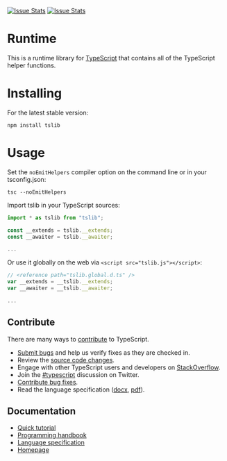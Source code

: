 [![Issue Stats](http://issuestats.com/github/Microsoft/tslib/badge/pr)](http://issuestats.com/github/microsoft/tslib)
[![Issue Stats](http://issuestats.com/github/Microsoft/tslib/badge/issue)](http://issuestats.com/github/microsoft/tslib)

# Runtime

This is a runtime library for [TypeScript](http://www.typescriptlang.org/) that contains all of the TypeScript helper functions.

# Installing

For the latest stable version:

```
npm install tslib
```

# Usage

Set the `noEmitHelpers` compiler option on the command line or in your tsconfig.json:
```
tsc --noEmitHelpers
```

Import tslib in your TypeScript sources:
```ts
import * as tslib from "tslib";

const __extends = tslib.__extends;
const __awaiter = tslib.__awaiter;

...
```

Or use it globally on the web via `<script src="tslib.js"></script>`:

```ts
// <reference path="tslib.global.d.ts" />
var __extends = __tslib.__extends;
var __awaiter = __tslib.__awaiter;

...
```

## Contribute

There are many ways to [contribute](https://github.com/Microsoft/TypeScript/blob/master/CONTRIBUTING.md) to TypeScript.
* [Submit bugs](https://github.com/Microsoft/TypeScript/issues) and help us verify fixes as they are checked in.
* Review the [source code changes](https://github.com/Microsoft/TypeScript/pulls).
* Engage with other TypeScript users and developers on [StackOverflow](http://stackoverflow.com/questions/tagged/typescript).
* Join the [#typescript](http://twitter.com/#!/search/realtime/%23typescript) discussion on Twitter.
* [Contribute bug fixes](https://github.com/Microsoft/TypeScript/blob/master/CONTRIBUTING.md).
* Read the language specification ([docx](http://go.microsoft.com/fwlink/?LinkId=267121), [pdf](http://go.microsoft.com/fwlink/?LinkId=267238)).


## Documentation

*  [Quick tutorial](http://www.typescriptlang.org/Tutorial)
*  [Programming handbook](http://www.typescriptlang.org/Handbook)
*  [Language specification](https://github.com/Microsoft/TypeScript/blob/master/doc/spec.md)
*  [Homepage](http://www.typescriptlang.org/)
